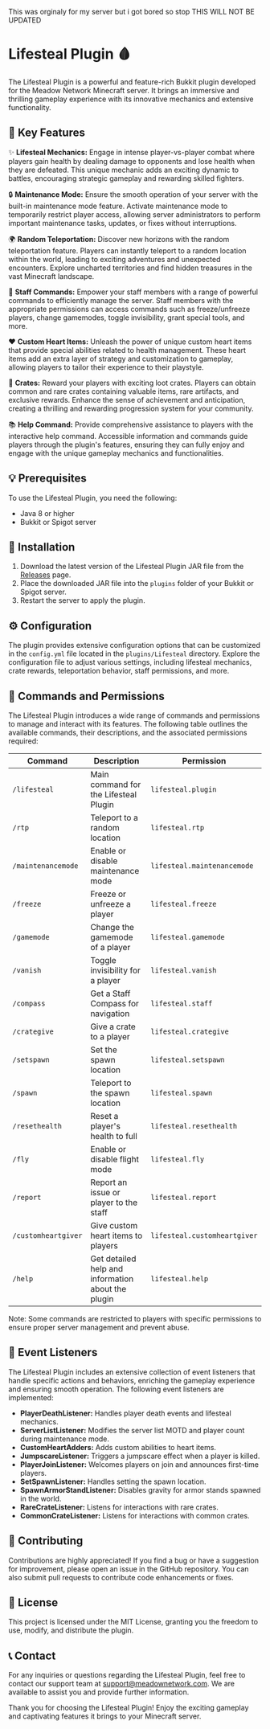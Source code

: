This was orginaly for my server but i got bored so stop THIS WILL NOT BE UPDATED

# Lifesteal Plugin 🩸

The Lifesteal Plugin is a powerful and feature-rich Bukkit plugin developed for the Meadow Network Minecraft server. It brings an immersive and thrilling gameplay experience with its innovative mechanics and extensive functionality.

## 🌟 Key Features

✨ **Lifesteal Mechanics:** Engage in intense player-vs-player combat where players gain health by dealing damage to opponents and lose health when they are defeated. This unique mechanic adds an exciting dynamic to battles, encouraging strategic gameplay and rewarding skilled fighters.

🔒 **Maintenance Mode:** Ensure the smooth operation of your server with the built-in maintenance mode feature. Activate maintenance mode to temporarily restrict player access, allowing server administrators to perform important maintenance tasks, updates, or fixes without interruptions.

🌍 **Random Teleportation:** Discover new horizons with the random teleportation feature. Players can instantly teleport to a random location within the world, leading to exciting adventures and unexpected encounters. Explore uncharted territories and find hidden treasures in the vast Minecraft landscape.

👑 **Staff Commands:** Empower your staff members with a range of powerful commands to efficiently manage the server. Staff members with the appropriate permissions can access commands such as freeze/unfreeze players, change gamemodes, toggle invisibility, grant special tools, and more.

❤️ **Custom Heart Items:** Unleash the power of unique custom heart items that provide special abilities related to health management. These heart items add an extra layer of strategy and customization to gameplay, allowing players to tailor their experience to their playstyle.

🎁 **Crates:** Reward your players with exciting loot crates. Players can obtain common and rare crates containing valuable items, rare artifacts, and exclusive rewards. Enhance the sense of achievement and anticipation, creating a thrilling and rewarding progression system for your community.

📚 **Help Command:** Provide comprehensive assistance to players with the interactive help command. Accessible information and commands guide players through the plugin's features, ensuring they can fully enjoy and engage with the unique gameplay mechanics and functionalities.

## 💡 Prerequisites

To use the Lifesteal Plugin, you need the following:

- Java 8 or higher
- Bukkit or Spigot server

## 🚀 Installation

1. Download the latest version of the Lifesteal Plugin JAR file from the [Releases](https://github.com/meadow-network/Lifesteal/releases) page.
2. Place the downloaded JAR file into the `plugins` folder of your Bukkit or Spigot server.
3. Restart the server to apply the plugin.

## ⚙️ Configuration

The plugin provides extensive configuration options that can be customized in the `config.yml` file located in the `plugins/Lifesteal` directory. Explore the configuration file to adjust various settings, including lifesteal mechanics, crate rewards, teleportation behavior, staff permissions, and more.

## 📖 Commands and Permissions

The Lifesteal Plugin introduces a wide range of commands and permissions to manage and interact with its features. The following table outlines the available commands, their descriptions, and the associated permissions required:

| Command          | Description                                          | Permission              |
|------------------|------------------------------------------------------|-------------------------|
| `/lifesteal`     | Main command for the Lifesteal Plugin                 | `lifesteal.plugin`      |
| `/rtp`           | Teleport to a random location                         | `lifesteal.rtp`         |
| `/maintenancemode`| Enable or disable maintenance mode                    | `lifesteal.maintenancemode` |
| `/freeze`        | Freeze or unfreeze a player                           | `lifesteal.freeze`      |
| `/gamemode`      | Change the gamemode of a player                       | `lifesteal.gamemode`    |
| `/vanish`        | Toggle invisibility for a player                      | `lifesteal.vanish`      |
| `/compass`       | Get a Staff Compass for navigation                    | `lifesteal.staff`       |
| `/crategive`     | Give a crate to a player                              | `lifesteal.crategive`   |
| `/setspawn`      | Set the spawn location                                | `lifesteal.setspawn`    |
| `/spawn`         | Teleport to the spawn location                        | `lifesteal.spawn`       |
| `/resethealth`   | Reset a player's health to full                       | `lifesteal.resethealth` |
| `/fly`           | Enable or disable flight mode                         | `lifesteal.fly`         |
| `/report`        | Report an issue or player to the staff                | `lifesteal.report`      |
| `/customheartgiver` | Give custom heart items to players                   | `lifesteal.customheartgiver` |
| `/help`          | Get detailed help and information about the plugin    | `lifesteal.help`        |

Note: Some commands are restricted to players with specific permissions to ensure proper server management and prevent abuse.

## 🎉 Event Listeners

The Lifesteal Plugin includes an extensive collection of event listeners that handle specific actions and behaviors, enriching the gameplay experience and ensuring smooth operation. The following event listeners are implemented:

- **PlayerDeathListener:** Handles player death events and lifesteal mechanics.
- **ServerListListener:** Modifies the server list MOTD and player count during maintenance mode.
- **CustomHeartAdders:** Adds custom abilities to heart items.
- **JumpscareListener:** Triggers a jumpscare effect when a player is killed.
- **PlayerJoinListener:** Welcomes players on join and announces first-time players.
- **SetSpawnListener:** Handles setting the spawn location.
- **SpawnArmorStandListener:** Disables gravity for armor stands spawned in the world.
- **RareCrateListener:** Listens for interactions with rare crates.
- **CommonCrateListener:** Listens for interactions with common crates.

## 🤝 Contributing

Contributions are highly appreciated! If you find a bug or have a suggestion for improvement, please open an issue in the GitHub repository. You can also submit pull requests to contribute code enhancements or fixes.

## 📝 License

This project is licensed under the MIT License, granting you the freedom to use, modify, and distribute the plugin.

## 📞 Contact

For any inquiries or questions regarding the Lifesteal Plugin, feel free to contact our support team at support@meadownetwork.com. We are available to assist you and provide further information.

Thank you for choosing the Lifesteal Plugin! Enjoy the exciting gameplay and captivating features it brings to your Minecraft server.
